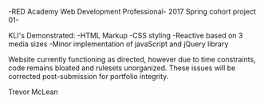 -RED Academy Web Development Professional- 2017 Spring cohort project 01-

KLI's Demonstrated:
  -HTML Markup
  -CSS styling
  -Reactive based on 3 media sizes
  -Minor implementation of javaScript and jQuery library

Website currently functioning as directed, however due to time constraints, code remains bloated and rulesets unorganized.
These issues will be corrected post-submission for portfolio integrity.


Trevor McLean
